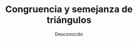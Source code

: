 ---
title: "Congruencia y semejanza de triángulos"
year: 2008
thumbnail: "assets/img/Logo-omslp.png"
topic: "Geometría"
file: "assets/pdf/Congruencia-y-semejanza-de-triángulos.pdf"
author: "Desconocido"
level: "Básico"
alttext: "Buen lugar donde comenzar."
---